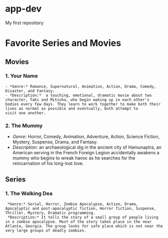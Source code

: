# app-dev
My first repository
# Favorite Series and Movies

## Movies  
### 1. **Your Name**
    - *Genre:* Romance, Supernatural, Animation, Action, Drama, Comedy, Disaster, and Fantasy.
    - *Description:*  a touching, emotional, dramatic movie about two character, Taki and Mitsuha, who begin waking up in each other's      bodies every few days. They learn to work together to make both their lives as normal as possible and eventually, both attempt to           visit one another.   
    
### 2. **The Mummy**
  - *Genre:* Horror, Comedy, Animation, Adventure, Action, Science Fiction, Mystery, Suspense, Drama, and Fantasy.
  - *Description:* an archaeological dig in the ancient city of Hamunaptra, an American serving in the French Foreign Legion accidentally awakens a mummy who begins to wreak havoc as he searches for the reincarnation of his long-lost love.

## Series
### 1. **The Walking Dea**
     *Genre:* Serial, Horror, Zombie Apocalypse, Action, Drama, Apocalyptic and post-apocalyptic fiction, Horror fiction, Suspense, Thriller, Mystery, Dramatic programming.
     *Description:* It tells the story of a small group of people living in a zombie apocalypse. Most of the story takes place in the near Atlanta, Georgia. The group looks for safe place which is not near the very large groups of deadly zombies.

